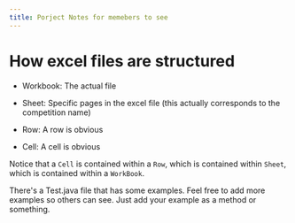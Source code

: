 ```yaml
---
title: Porject Notes for memebers to see
---
```


# How excel files are structured

- Workbook: The actual file

- Sheet: Specific pages in the excel file (this actually corresponds to the competition name)

- Row: A row is obvious

- Cell: A cell is obvious

Notice that a `Cell` is contained within a `Row`, which is contained within
`Sheet`, which is contained within a `WorkBook`.

There's a Test.java file that has some examples. Feel free to add more examples
so others can see. Just add your example as a method or something.
